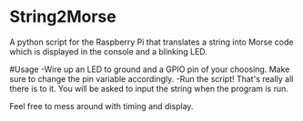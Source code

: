 # String2Morse
A python script for the Raspberry Pi that translates a string into Morse code which is displayed in the console and a blinking LED.

#Usage
-Wire up an LED to ground and a GPIO pin of your choosing. Make sure to change the pin variable accordingly.
-Run the script! That's really all there is to it. You will be asked to input the string when the program is run.

Feel free to mess around with timing and display. 
